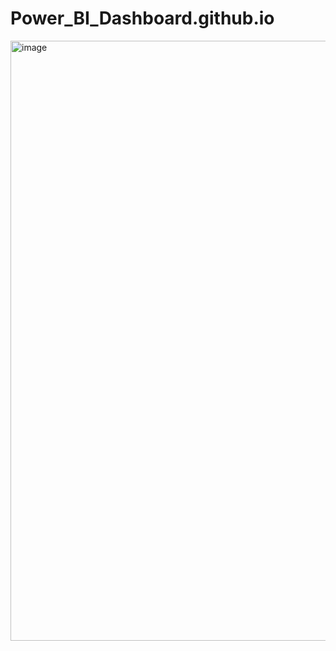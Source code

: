 # Power_BI_Dashboard.github.io



<img width="960" alt="image" src="https://github.com/Yadav1abhi/Power_BI_Dashboard.github.io/assets/139076418/8b9dd437-5bdc-4ed4-8215-4be3161c9852">

